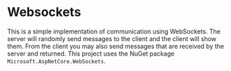 # Websockets
This is a simple implementation of communication using WebSockets. The server will randomly send messages to the client and the client will show them. From the client you may also send messages that are received by the server and returned. This project uses the NuGet package `Microsoft.AspNetCore.WebSockets`.
